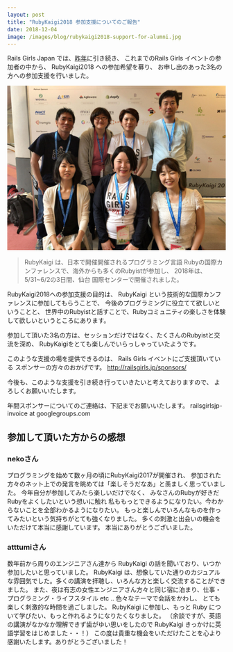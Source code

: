 ```yaml
---
layout: post
title: "RubyKaigi2018 参加支援についてのご報告"
date: 2018-12-04
image: /images/blog/rubykaigi2018-support-for-alumni.jpg
---
```


Rails Girls Japan では、<a href="2017/09/23/rubykaigi2017-support-for-alumni/">昨年</a>に引き続き、
これまでのRails Girls イベントの参加者の中から、
RubyKaigi2018 への参加希望を募り、
お申し出のあった3名の方への参加支援を行いました。

<p><img src="/images/blog/rubykaigi2018-support-for-alumni.jpg" alt="参加者の方々と"></p>

<blockquote>
  <p>
  RubyKaigi は、日本で開催開催されるプログラミング言語 Rubyの国際カンファレンスで、海外からも多くのRubyistが参加し、
  2018年は、5/31~6/2の3日間、仙台 国際センターで開催されました。</p>
</blockquote>

<p>RubyKaigi2018への参加支援の目的は、
RubyKaigi という技術的な国際カンファレンスに参加してもらうことで、
今後のプログラミングに役立てて欲しいということと、
世界中のRubyistと話すことで、Rubyコミュニティの楽しさを体験して欲しいというところにあります。</p>

<p>参加して頂いた3名の方は、セッションだけではなく、たくさんのRubyistと交流を深め、
RubyKaigiをとても楽しんでいらっしゃっていたようです。</p>

このような支援の場を提供できるのは、
Rails Girls イベントにご支援頂いている
スポンサーの方々のおかげです。
<a href="http://railsgirls.jp/sponsors/">http://railsgirls.jp/sponsors/</a>

今後も、このような支援を引き続き行っていきたいと考えておりますので、
よろしくお願いいたします。

年間スポンサーについてのご連絡は、下記までお願いいたします。
railsgirlsjp-invoice at googlegroups.com

## 参加して頂いた方からの感想

### nekoさん

プログラミングを始めて数ヶ月の頃にRubyKaigi2017が開催され、
参加された方々のネット上での発言を眺めては「楽しそうだなあ」と羨ましく思っていました。
今年自分が参加してみたら楽しいだけでなく、
みなさんのRubyが好きだRubyをよくしたいという想いに触れ
私ももっとできるようになりたい。今わからないことを全部わかるようになりたい。
もっと楽しんでいろんなものを作ってみたいという気持ちがとても強くなりました。
多くの刺激と出会いの機会をいただけて本当に感謝しています。
本当にありがとうございました。

### atttumiさん

数年前から周りのエンジニアさん達から RubyKaigi の話を聞いており、いつか参加したいと思っていました。
RubyKaigi は、想像していた通りのカジュアルな雰囲気でした。多くの講演を拝聴し、いろんな方と楽しく交流することができました。
また、夜は有志の女性エンジニアさん方々と同じ宿に泊まり、仕事・プログラミング・ライフスタイル etc .. 色々なテーマで会話をかわし、
とても楽しく刺激的な時間を過ごしました。
RubyKaigi に参加し、もっと Ruby について学びたい、もっと作れるようになりたくなりました。
（余談ですが、英語の講演がなかなか理解できず歯がゆい思いをしたので RubyKaigi きっかけに英語学習をはじめました・・！）
この度は貴重な機会をいただけたことを心より感謝いたします。ありがとうございました！
